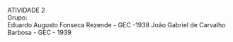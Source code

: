 ATIVIDADE 2 <br>
Grupo: <br>
Eduardo Augusto Fonseca Rezende - GEC -1938 
João Gabriel de Carvalho Barbosa - GEC - 1939